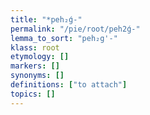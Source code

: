 ```yaml
---
title: "*peh₂ǵ-"
permalink: "/pie/root/peh2ǵ-"
lemma_to_sort: "peh₂g'-"
klass: root
etymology: []
markers: []
synonyms: []
definitions: ["to attach"]
topics: []
---
```

